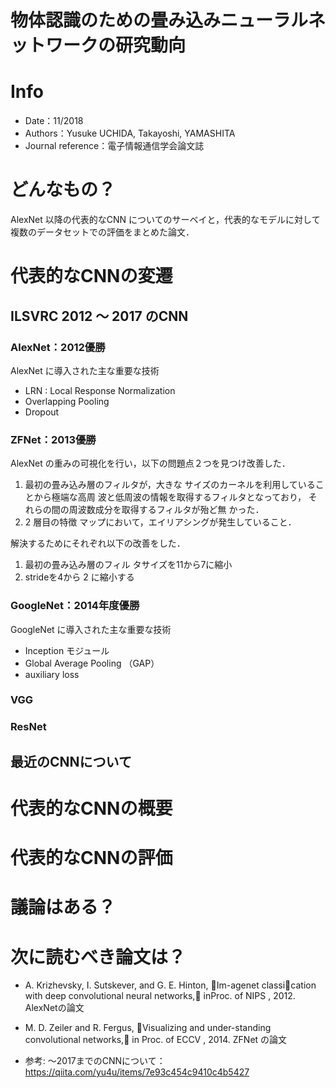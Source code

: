 # 物体認識のための畳み込みニューラルネットワークの研究動向

# Info

- Date：11/2018
- Authors：Yusuke UCHIDA, Takayoshi, YAMASHITA
- Journal reference：電子情報通信学会論文誌

# どんなもの？

AlexNet 以降の代表的なCNN についてのサーベイと，代表的なモデルに対して複数のデータセットでの評価をまとめた論文．

# 代表的なCNNの変遷

## ILSVRC 2012 〜 2017 のCNN

### AlexNet：2012優勝
AlexNet に導入された主な重要な技術
- LRN : Local Response Normalization
- Overlapping Pooling
- Dropout

### ZFNet：2013優勝

AlexNet の重みの可視化を行い，以下の問題点２つを見つけ改善した．

1. 最初の畳み込み層のフィルタが，大きな サイズのカーネルを利用していることから極端な高周 波と低周波の情報を取得するフィルタとなっており， それらの間の周波数成分を取得するフィルタが殆ど無 かった．
2. 2 層目の特徴 マップにおいて，エイリアシングが発生していること．

解決するためにそれぞれ以下の改善をした．

1. 最初の畳み込み層のフィル タサイズを11から7に縮小
2. strideを4から 2 に縮小する

### GoogleNet：2014年度優勝

GoogleNet に導入された主な重要な技術

- Inception モジュール
- Global Average Pooling （GAP）
- auxiliary loss

### VGG

### ResNet


## 最近のCNNについて



# 代表的なCNNの概要



# 代表的なCNNの評価



# 議論はある？



# 次に読むべき論文は？

- A. Krizhevsky, I. Sutskever, and G. E. Hinton, Im-agenet classication with deep convolutional neural networks, inProc. of NIPS , 2012.
  AlexNetの論文
- M. D. Zeiler and R. Fergus, Visualizing and under-standing convolutional networks, in Proc. of ECCV , 2014.
  ZFNet の論文

- 参考: 〜2017までのCNNについて：https://qiita.com/yu4u/items/7e93c454c9410c4b5427

